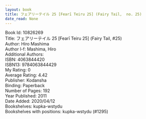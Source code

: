 ```yaml
---
layout: book
title: フェアリーテイル 25 [Fearī Teiru 25] (Fairy Tail,  no. 25)
date_read: None
---
```


Book Id: 10826269<br />
Title: フェアリーテイル 25 [Fearī Teiru 25] (Fairy Tail, #25)<br />
Author: Hiro Mashima<br />
Author l-f: Mashima, Hiro<br />
Additional Authors: <br />
ISBN: 4063844420<br />
ISBN13: 9784063844429<br />
My Rating: 0<br />
Average Rating: 4.42<br />
Publisher: Kodansha<br />
Binding: Paperback<br />
Number of Pages: 192<br />
Year Published: 2011<br />
Date Added: 2020/04/12<br />
Bookshelves: kupka-wstydu<br />
Bookshelves with positions: kupka-wstydu (#1295)<br />

